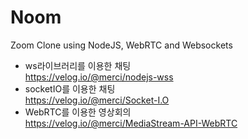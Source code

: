 # Noom

Zoom Clone using NodeJS, WebRTC and Websockets

- ws라이브러리를 이용한 채팅 <br>
https://velog.io/@merci/nodejs-wss
- socketIO를 이용한 채팅 <br>
https://velog.io/@merci/Socket-I.O
- WebRTC를 이용한 영상회의 <br>
https://velog.io/@merci/MediaStream-API-WebRTC